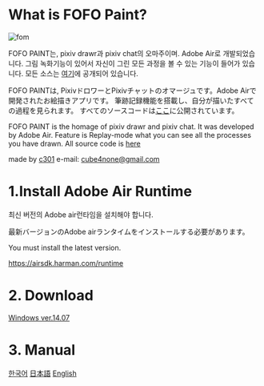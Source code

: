 
# What is FOFO Paint?

![fom](https://user-images.githubusercontent.com/15816034/172035065-64e1309f-e24e-4b46-a846-ae204c7d2349.png)

FOFO PAINT는, pixiv drawr과 pixiv chat의 오마주이며. Adobe Air로 개발되었습니다.
그림 녹화기능이 있어서 자신이 그린 모든 과정을 볼 수 있는 기능이 들어가 있습니다.
모든 소스는 [여기](https://github.com/guljam/fofopaint-source)에 공개되어 있습니다.

FOFO PAINTは, PixivドロワーとPixivチャットのオマージュです。Adobe Airで開発されたお絵描きアプリです。
筆跡記録機能を搭載し、自分が描いたすべての過程を見られます。
すべてのソースコードは[ここ](https://github.com/guljam/fofopaint-source)に公開されています。


FOFO PAINT is the homage of pixiv drawr and pixiv chat. It was developed by Adobe Air.
Feature is Replay-mode what you can see all the processes you have drawn.
All source code is [here](https://github.com/guljam/fofopaint-source)


made by [c301](twitter.com/ninanoninini) e-mail: cube4none@gmail.com

# 1.Install Adobe Air Runtime
최신 버전의 Adobe air런타임을 설치해야 합니다.

最新バージョンのAdobe airランタイムをインストールする必要があります。

You must install the latest version.

https://airsdk.harman.com/runtime

# 2. Download
 [Windows ver.14.07](https://github.com/guljam/2020FlashPaint/releases/download/setup/fofoPaint.exe)

# 3. Manual
  [한국어](https://github.com/guljam/2020FlashPaint/wiki/FOFO-Paint-%EC%84%A4%EB%AA%85%EC%84%9C)
  [日本語](https://github.com/guljam/2020FlashPaint/wiki/FOFO-Paint-%E3%83%9E%E3%83%8B%E3%83%A5%E3%82%A2%E3%83%AB)
  [English](https://github.com/guljam/2020FlashPaint/wiki/FOFO-Paint-manual)
